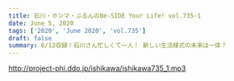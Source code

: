 ```yaml
---
title: 石川・ホンマ・ぶるんのBe-SIDE Your Life! vol.735-1
date: June 5, 2020
tags: ['2020', 'June 2020', 'vol.735']
draft: false
summary: 6/12収録！石川さん忙しくて一人！ 新しい生活様式の未来は一体？
---
```


http://project-phi.ddo.jp/ishikawa/ishikawa735_1.mp3